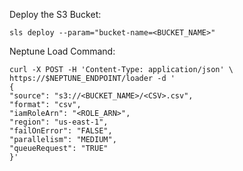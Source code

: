 Deploy the S3 Bucket:
```
sls deploy --param="bucket-name=<BUCKET_NAME>"
```

Neptune Load Command:
```
curl -X POST -H 'Content-Type: application/json' \
https://$NEPTUNE_ENDPOINT/loader -d '
{
"source": "s3://<BUCKET_NAME>/<CSV>.csv",
"format": "csv",
"iamRoleArn": "<ROLE_ARN>",
"region": "us-east-1",
"failOnError": "FALSE",
"parallelism": "MEDIUM",
"queueRequest": "TRUE"
}'
```